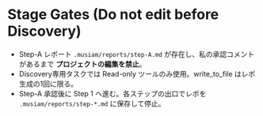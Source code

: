 # Stage Gates (Do not edit before Discovery)

- Step-A レポート `.musiam/reports/step-A.md` が存在し、私の承認コメントがあるまで **プロジェクトの編集を禁止**。
- Discovery専用タスクでは Read-only ツールのみ使用。write_to_file はレポ生成の1回に限る。
- Step-A 承認後に Step 1 へ進む。各ステップの出口でレポを `.musiam/reports/step-*.md` に保存して停止。
